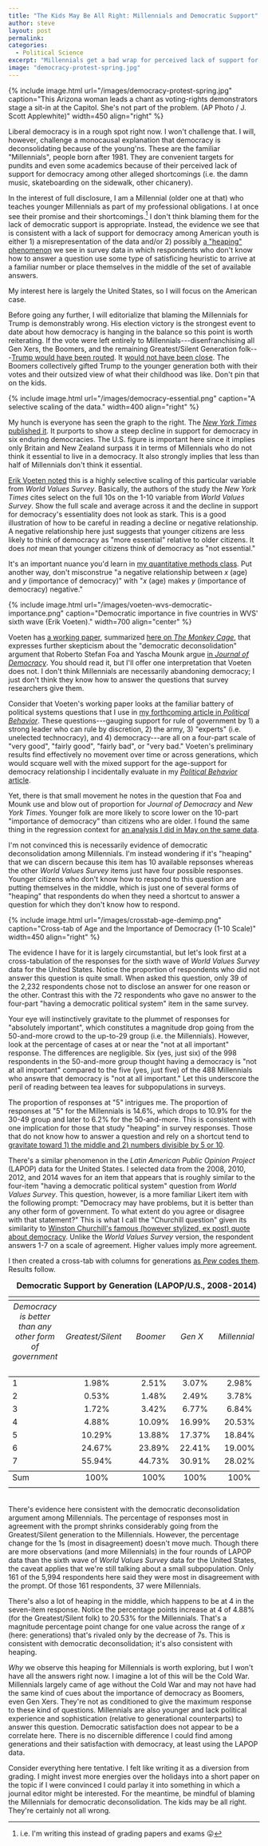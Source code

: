 ```yaml
---
title: "The Kids May Be All Right: Millennials and Democratic Support"
author: steve
layout: post
permalink:
categories:
  - Political Science
excerpt: "Millennials get a bad wrap for perceived lack of support for democracy, but we should not confuse 'don't know' with 'don't support'. Data come from LAPOP and World Values Survey."
image: "democracy-protest-spring.jpg"
---
```


{% include image.html url="/images/democracy-protest-spring.jpg" caption="This Arizona woman leads a chant as voting-rights demonstrators stage a sit-in at the Capitol. She's not part of the problem. (A﻿P Photo / J. Scott Applewhite)" width=450 align="right" %}

Liberal democracy is in a rough spot right now. I won't challenge that. I will, however, challenge a monocausal explanation that democracy is deconsolidating because of the young'ns. These are the familiar "Millennials", people born after 1981. They are convenient targets for pundits and even some academics because of their perceived lack of support for democracy among other alleged shortcomings (i.e. the damn music, skateboarding on the sidewalk, other chicanery). 

In the interest of full disclosure, I am a Millennial (older one at that) who teaches younger Millennials as part of my professional obligations. I at once see their promise and their shortcomings.[^diversion] I don't think blaming them for the lack of democratic support is appropriate. Instead, the evidence we see that is consistent with a lack of support for democracy among American youth is either 1) a  misrepresentation of the data and/or 2) possibly [a "heaping" phenomenon](http://poq.oxfordjournals.org/content/early/2014/08/12/poq.nfu017) we see in survey data in which respondents who don't know how to answer a question use some type of satisficing heuristic to arrive at a familiar number or place themselves in the middle of the set of available answers.

[^diversion]: i.e. I'm writing this instead of grading papers and exams 😛

My interest here is largely the United States, so I will focus on the American case.

Before going any further, I will editorialize that blaming the Millennials for Trump is demonstrably wrong. His election victory is the strongest event to date about how democracy is hanging in the balance so this point is worth reiterating. If the vote were left entirely to Millennials---disenfranchising all Gen Xers, the Boomers, and the remaining Greatest/Silent Generation folk---[Trump would have been routed](https://ww2.kqed.org/lowdown/2016/11/14/how-millennials-voted/). It [would not have been close](http://www.popsugar.com/news/How-Many-Millennials-Voted-Hillary-Clinton-2016-42686500). The Boomers collectively gifted Trump to the younger generation both with their votes and their outsized view of what their childhood was like. Don't pin that on the kids.

{% include image.html url="/images/democracy-essential.png" caption="A selective scaling of the data." width=400 align="right" %}

My hunch is everyone has seen the graph to the right. The [*New York Times* published it](http://www.nytimes.com/2016/11/29/world/americas/western-liberal-democracy.html?_r=0). It purports to show a steep decline in support for democracy in six enduring democracies. The U.S. figure is important here since it implies only Britain and New Zealand surpass it in terms of Millennials who do not think it essential to live in a democracy. It also strongly implies that less than half of Millennials don't think it essential.

[Erik Voeten noted](https://www.washingtonpost.com/news/monkey-cage/wp/2016/12/05/that-viral-graph-about-millennials-declining-support-for-democracy-its-very-misleading/?utm_term=.76ef376c04a7) this is a highly selective scaling of this particular variable from *World Values Survey*. Basically, the authors of the study the *New York Times* cites select on the full 10s on the 1-10 variable from *World Values Survey*. Show the full scale and average across it and the decline in support for democracy's essentiality does not look as stark. This is a good illustration of how to be careful in reading a decline or negative relationship. A negative relationship here just suggests that younger citizens are less likely to think of democracy as "more essential" relative to older citizens. It does *not* mean that younger citizens think of democracy as "not essential." 

It's an important nuance you'd learn in [my quantitative methods class](http://svmiller.com/teaching/posc-3410-quantitative-methods-in-political-science/). Put another way, don't misconstrue "a negative relationship between *x* (age) and *y* (importance of democracy)" with "*x* (age) makes *y* (importance of democracy) negative."

{% include image.html url="/images/voeten-wvs-democratic-importance.png" caption="Democratic importance in five countries in WVS' sixth wave (Erik Voeten)." width=700 align="center" %}

Voeten has [a working paper](https://papers.ssrn.com/sol3/papers.cfm?abstract_id=2882878), summarized [here on *The Monkey Cage*](https://www.washingtonpost.com/news/monkey-cage/wp/2016/12/09/no-people-really-arent-turning-away-from-democracy/), that expresses further skepticism about the "democratic deconsolidation" argument that Roberto Stefan Foa and Yascha Mounk argue [in *Journal of Democracy*](http://www.journalofdemocracy.org/sites/default/files/Foa%26Mounk-27-3.pdf). You should read it, but I'll offer one interpretation that Voeten does not. I don't think Millennials are necessarily abandoning democracy; I just don't think they know how to answer the questions that survey researchers give them.

Consider that Voeten's working paper looks at the familiar battery of political systems questions that I use in [my forthcoming article in *Political Behavior*](http://link.springer.com/article/10.1007/s11109-016-9363-7?wt_mc=Affiliate.CommissionJunction.3.EPR1089.DeepLink). These questions---gauging support for rule of government by 1) a strong leader who can rule by discretion, 2) the army, 3) "experts" (i.e. unelected technocracy), and 4) democracy---are all on a four-part scale of "very good", "fairly good", "fairly bad", or "very bad." Voeten's preliminary results find effectively no movement over time or across generations, which would scquare well with the mixed support for the age-support for democracy relationship I incidentally evaluate in my [*Political Behavior* article](http://link.springer.com/article/10.1007/s11109-016-9363-7?wt_mc=Affiliate.CommissionJunction.3.EPR1089.DeepLink).

<!-- Voeten's preliminary results find effectively no movement over time or across generations. My [*Political Behavior* article](http://link.springer.com/article/10.1007/s11109-016-9363-7?wt_mc=Affiliate.CommissionJunction.3.EPR1089.DeepLink) speaks well to this. I find mixed support for the hypothesis of a negative relationship between age and support for democracy. The significant effects I do report (in Table 2) are modest in magnitude, even if I can discern them from zero.  -->

Yet, there is that small movement he notes in the question that Foa and Mounk use and blow out of proportion for *Journal of Democracy* and *New York Times*. Younger folk are more likely to score lower on the 10-part "importance of democracy" than citizens who are older. I found the same thing in the regression context for [an analysis I did in May on the same data](http://svmiller.com/blog/2016/05/america-strong-leaders-world-values-survey-trump/).

I'm not convinced this is necessarily evidence of democratic deconsolidation among Millennials. I'm instead wondering if it's "heaping" that we can discern because this item has 10 available repsonses whereas the other *World Values Survey* items just have four possible responses. Younger citizens who don't know how to respond to this question are putting themselves in the middle, which is just one of several forms of "heaping" that respondents do when they need a shortcut to answer a question for which they don't know how to respond.

{% include image.html url="/images/crosstab-age-demimp.png" caption="Cross-tab of Age and the Importance of Democracy (1-10 Scale)" width=450 align="right" %}

The evidence I have for it is largely circumstantial, but let's look first at a cross-tabulation of the responses for the sixth wave of *World Values Survey* data for the United States. Notice the proportion of respondents who did not answer this question is quite small. When asked this question, only 39 of the 2,232 respondents chose not to disclose an answer for one reason or the other. Contrast this with the 72 respondents who gave no answer to the four-part "having a democratic political system" item in the same survey.

Your eye will instinctively gravitate to the plummet of responses for "absolutely important", which constitutes a magnitude drop going from the 50-and-more crowd to the up-to-29 group (i.e. the Millennials). However, look at the percentage of cases at or near the "not at all important" response. The differences are negligible. Six (yes, just six) of the 998 respondents in the 50-and-more group thought having a democracy is "not at all important" compared to the five (yes, just five) of the 488 Millennials who answre that democracy is "not at all important." Let this underscore the peril of reading between tea leaves for subpopulations in surveys.

The proportion of responses at "5" intrigues me. The proportion of responses at "5" for the Millennials is 14.6%, which drops to 10.9% for the 30-49 group and later to 6.2% for the 50-and-more. This is consistent with one implication for those that study "heaping" in survey responses. Those that do not know how to answer a question and rely on a shortcut tend to [gravitate toward 1) the middle and 2) numbers divisible by 5 or 10](http://www.annualreviews.org/doi/pdf/10.1146/annurev.soc.29.110702.110112).

There's a similar phenomenon in the *Latin American Public Opinion Project* (LAPOP) data for the United States. I selected data from the 2008, 2010, 2012, and 2014 waves for an item that appears that is roughly similar to the four-item "having a democratic political system" question from *World Values Survey*. This question, however, is a more familiar Likert item with the following prompt: "Democracy may have problems, but it is better than any other form of government. To what extent do you agree or disagree with that statement?" This is what I call the "Churchill question" given its similarity to [Winston Churchill's famous (however stylized, ex post) quote about democracy](http://www.winstonchurchill.org/resources/quotations/the-worst-form-of-government). Unlike the *World Values Survey* version, the respondent answers 1-7 on a scale of agreement. Higher values imply more agreement.

I then created a cross-tab with columns for generations [as *Pew* codes them](http://www.pewresearch.org/fact-tank/2016/04/25/millennials-overtake-baby-boomers/). Results follow.


<table align="center" style="padding-bottom: 20px; margin: 0px auto;text-align:center">
<caption><strong>Democratic Support by Generation (LAPOP/U.S., 2008-2014)</strong></caption>
<tr><td colspan="5" style="border-bottom: 1px solid black"></td></tr>
  <tr>
    <td><em>Democracy is better than any other form of government &nbsp;&nbsp;&nbsp;&nbsp;&nbsp;&nbsp;&nbsp;&nbsp;&nbsp;&nbsp;&nbsp;&nbsp;</em></td>
    <td><em>Greatest/Silent</em>&nbsp;&nbsp;&nbsp;</td>
    <td><em>Boomer</em>&nbsp;&nbsp;&nbsp;</td>
    <td><em>Gen X</em>&nbsp;&nbsp;&nbsp;</td>
    <td><em>Millennial&nbsp;&nbsp;&nbsp;</em></td>
  </tr>
<tr><td colspan="5" style="border-bottom: 1px solid black"></td></tr>
  <tr>
    <td style="text-align: left">1</td>
    <td>1.98%</td>
    <td>2.51%</td>
    <td>3.07%</td>
    <td>2.98%</td>
  </tr>
  <tr>
    <td style="text-align: left">2</td>
    <td>0.53%</td>
    <td>1.48%<br></td>
    <td>2.49%</td>
    <td>3.78%</td>
  </tr>
  <tr>
    <td style="text-align: left">3</td>
    <td>1.72%</td>
    <td>3.42%</td>
    <td>6.77%<br></td>
    <td>6.84%</td>
  </tr>
  <tr>
    <td style="text-align: left">4</td>
    <td>4.88%</td>
    <td>10.09%</td>
    <td>16.99%</td>
    <td>20.53%</td>
  </tr>
  <tr>
    <td style="text-align: left">5</td>
    <td>10.29%</td>
    <td>13.88%</td>
    <td>17.37%<br></td>
    <td>18.84%</td>
  </tr>
  <tr>
    <td style="text-align: left">6</td>
    <td>24.67%</td>
    <td>23.89%</td>
    <td>22.41%</td>
    <td>19.00%</td>
  </tr>
  <tr>
    <td style="text-align: left">7</td>
    <td>55.94%</td>
    <td>44.73%</td>
    <td>30.91%</td>
    <td>28.02%</td>
  </tr>
<tr><td colspan="5" style="border-bottom: 1px solid black"></td></tr>
  <tr>
    <td style="text-align: left">Sum</td>
    <td>100%</td>
    <td>100%<br></td>
    <td>100%</td>
    <td>100%</td>
  </tr>
<tr><td colspan="5" style="border-bottom: 1px solid black"></td></tr>
</table>


There's evidence here consistent with the democratic deconsolidation argument among Millennials. The percentage of responses most in agreement with the prompt shrinks considerably going from the Greatest/Silent generation to the Millennials. However, the percentage change for the 1s (most in disagreement) doesn't move much. Though there are more observations (and more Millennials) in the four rounds of LAPOP data than the sixth wave of *World Values Survey* data for the United States, the caveat applies that we're still talking about a small subpopulation. Only 161 of the 5,994 respondents here said they were most in disagreement with the prompt. Of those 161 respondents, 37 were Millennials.

There's also a lot of heaping in the middle, which happens to be at 4 in the seven-item response. Notice the percentage points increase at 4 of 4.88% (for the Greatest/Silent folk) to 20.53% for the Millennials. That's a magnitude percentage point change for one value across the range of *x* (here: generations) that's rivaled only by the decrease of 7s. This is consistent with democratic deconsolidation; it's also consistent with heaping.

*Why* we observe this heaping for Millennials is worth exploring, but I won't have all the answers right now. I imagine a lot of this will be the Cold War. Millennials largely came of age without the Cold War and may not have had the same kind of cues about the importance of democracy as Boomers, even Gen Xers. They're not as conditioned to give the maximum response to these kind of questions. Millennials are also younger and lack political experience and sophistication (relative to generational counterparts) to answer this question. Democratic satisfaction does not appear to be a correlate here. There is no discernible difference I could find among generations and their satisfaction with democracy, at least using the LAPOP data.

Consider everything here tentative. I felt like writing it as a diversion from grading. I might invest more energies over the holidays into a short paper on the topic if I were convinced I could parlay it into something in which a journal editor might be interested. For the meantime, be mindful of blaming the Millennials for democratic deconsolidation. The kids may be all right. They're certainly not all wrong.


